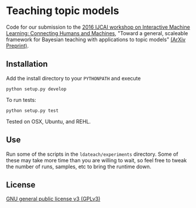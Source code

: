 # Teaching topic models
Code for our submission to the [2016 IJCAI workshop on Interactive Machine Learning: Connecting Humans and Machines](https://sites.google.com/site/ijcai2016iml/), "Toward a general, scaleable framework for Bayesian teaching with applications to topic models" [(ArXiv Preprint)](http://arxiv.org/abs/1605.07999).

## Installation
Add the install directory to your `PYTHONPATH` and execute

```
python setup.py develop
```

To run tests:
```
python setup.py test
```

Tested on OSX, Ubuntu, and REHL.

## Use
Run some of the scripts in the `ldateach/experiments` directory. Some of these may take more time than you are willing to wait, so feel free to tweak the number of runs, samples, etc to bring the runtime down. 

## License
[GNU general public license v3 (GPLv3)](http://www.gnu.org/licenses/gpl-3.0.html)
